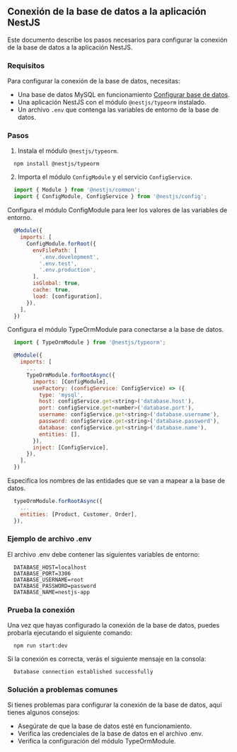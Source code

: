## Conexión de la base de datos a la aplicación NestJS

Este documento describe los pasos necesarios para configurar la conexión de la base de datos a la aplicación NestJS.

### Requisitos

Para configurar la conexión de la base de datos, necesitas:

* Una base de datos MySQL en funcionamiento [Configurar base de datos](/docs/developer-docs/database/README.md).
* Una aplicación NestJS con el módulo `@nestjs/typeorm` instalado.
* Un archivo `.env` que contenga las variables de entorno de la base de datos.

### Pasos

1. Instala el módulo `@nestjs/typeorm`.

```Shell
  npm install @nestjs/typeorm
```

2. Importa el módulo `ConfigModule` y el servicio `ConfigService`.

```js
  import { Module } from '@nestjs/common';
  import { ConfigModule, ConfigService } from '@nestjs/config';
```

  Configura el módulo ConfigModule para leer los valores de las variables de entorno.

```js
  @Module({
    imports: [
      ConfigModule.forRoot({
        envFilePath: [
          '.env.development',
          '.env.test',
          '.env.production',
        ],
        isGlobal: true,
        cache: true,
        load: [configuration],
      }),
    ],
  })
```

  Configura el módulo TypeOrmModule para conectarse a la base de datos.

```js
  import { TypeOrmModule } from '@nestjs/typeorm';

  @Module({
    imports: [
      ...
      TypeOrmModule.forRootAsync({
        imports: [ConfigModule],
        useFactory: (configService: ConfigService) => ({
          type: 'mysql',
          host: configService.get<string>('database.host'),
          port: configService.get<number>('database.port'),
          username: configService.get<string>('database.username'),
          password: configService.get<string>('database.password'),
          database: configService.get<string>('database.name'),
          entities: [],
        }),
        inject: [ConfigService],
      }),
    ],
  })
```

  Especifica los nombres de las entidades que se van a mapear a la base de datos.

```js
  typeOrmModule.forRootAsync({
    ...
    entities: [Product, Customer, Order],
  }),
```

### Ejemplo de archivo .env

El archivo .env debe contener las siguientes variables de entorno:

```
  DATABASE_HOST=localhost
  DATABASE_PORT=3306
  DATABASE_USERNAME=root
  DATABASE_PASSWORD=password
  DATABASE_NAME=nestjs-app
```


### Prueba la conexión

Una vez que hayas configurado la conexión de la base de datos, puedes probarla ejecutando el siguiente comando:

```shell
  npm run start:dev
```

Si la conexión es correcta, verás el siguiente mensaje en la consola:

```shell
  Database connection established successfully
```

### Solución a problemas comunes

Si tienes problemas para configurar la conexión de la base de datos, aquí tienes algunos consejos:

* Asegúrate de que la base de datos esté en funcionamiento.
* Verifica las credenciales de la base de datos en el archivo .env.
* Verifica la configuración del módulo TypeOrmModule.
